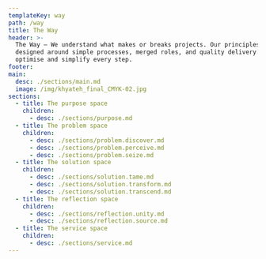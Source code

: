 ```yaml
---
templateKey: way
path: /way
title: The Way
header: >-
  The Way – We understand what makes or breaks projects. Our principles are
  designed around simple processes, merged roles, and quality delivery. We
  optimise and simplify every step.
footer:
main:
  desc: ./sections/main.md
  image: /img/khyateh_final_CMYK-02.jpg
sections:
  - title: The purpose space
    children:
      - desc: ./sections/purpose.md
  - title: The problem space
    children:
      - desc: ./sections/problem.discover.md
      - desc: ./sections/problem.perceive.md
      - desc: ./sections/problem.seize.md
  - title: The solution space
    children:
      - desc: ./sections/solution.tame.md
      - desc: ./sections/solution.transform.md
      - desc: ./sections/solution.transcend.md
  - title: The reflection space
    children:
      - desc: ./sections/reflection.unity.md
      - desc: ./sections/reflection.source.md
  - title: The service space
    children:
      - desc: ./sections/service.md
---
```

